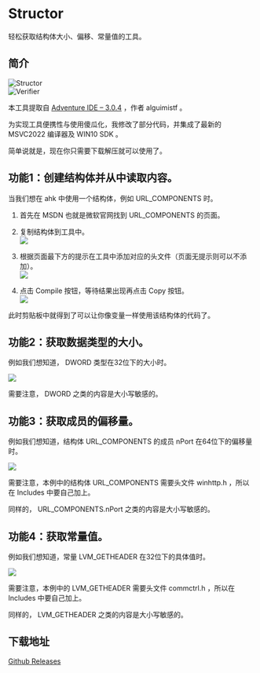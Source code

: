 # Structor  
  
轻松获取结构体大小、偏移、常量值的工具。  
  
  
  
## 简介  
  
![Structor](https://raw.githubusercontent.com/telppa/Structor/main/Img/1.png)  
![Verifier](https://raw.githubusercontent.com/telppa/Structor/main/Img/2.png)  
  
本工具提取自 [Adventure IDE – 3.0.4](https://sourceforge.net/projects/autogui/) ，作者 alguimistf 。  
  
为实现工具便携性与使用傻瓜化，我修改了部分代码，并集成了最新的 MSVC2022 编译器及 WIN10 SDK 。  
  
简单说就是，现在你只需要下载解压就可以使用了。  
  
  
  
## 功能1：创建结构体并从中读取内容。  
  
当我们想在 ahk 中使用一个结构体，例如 URL_COMPONENTS 时。  
  
1. 首先在 MSDN 也就是微软官网找到 URL_COMPONENTS 的页面。  
  
2. 复制结构体到工具中。  
![](https://raw.githubusercontent.com/telppa/Structor/main/Img/3.png)  
  
3. 根据页面最下方的提示在工具中添加对应的头文件（页面无提示则可以不添加）。  
![](https://raw.githubusercontent.com/telppa/Structor/main/Img/4.png)  
  
4. 点击 Compile 按钮，等待结果出现再点击 Copy 按钮。  
![](https://raw.githubusercontent.com/telppa/Structor/main/Img/5.png)  
  
此时剪贴板中就得到了可以让你像变量一样使用该结构体的代码了。  
  
  
  
## 功能2：获取数据类型的大小。  
  
例如我们想知道， DWORD 类型在32位下的大小时。  
  
![](https://raw.githubusercontent.com/telppa/Structor/main/Img/6.png)  
  
需要注意， DWORD 之类的内容是大小写敏感的。  
  
  
  
## 功能3：获取成员的偏移量。  
  
例如我们想知道，结构体 URL_COMPONENTS 的成员 nPort 在64位下的偏移量时。  
  
![](https://raw.githubusercontent.com/telppa/Structor/main/Img/7.png)  
  
需要注意，本例中的结构体 URL_COMPONENTS 需要头文件 winhttp.h ，所以在 Includes 中要自己加上。  
  
同样的， URL_COMPONENTS.nPort 之类的内容是大小写敏感的。  
  
  
  
## 功能4：获取常量值。  
  
例如我们想知道，常量 LVM_GETHEADER 在32位下的具体值时。  
  
![](https://raw.githubusercontent.com/telppa/Structor/main/Img/8.png)  
  
需要注意，本例中的 LVM_GETHEADER 需要头文件 commctrl.h ，所以在 Includes 中要自己加上。  
  
同样的， LVM_GETHEADER 之类的内容是大小写敏感的。  
  
  
  
## 下载地址  
  
[Github Releases](https://github.com/telppa/Structor/releases)
